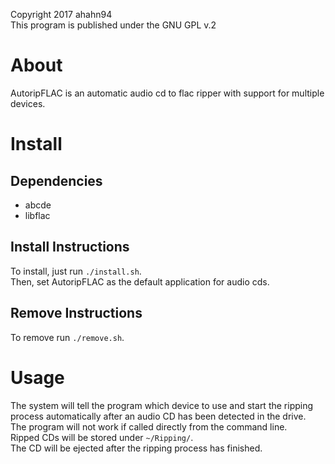 Copyright 2017 ahahn94  
This program is published under the GNU GPL v.2

# About
AutoripFLAC is an automatic audio cd to flac ripper with support for multiple devices.  

# Install  
## Dependencies
- abcde
- libflac
## Install Instructions
To install, just run ` ./install.sh `.  
Then, set AutoripFLAC as the default application for audio cds.  

## Remove Instructions
To remove run `./remove.sh`.

# Usage
The system will tell the program which device to use and start the ripping process automatically after an audio CD has been detected in the drive.   
The program will not work if called directly from the command line.  
Ripped CDs will be stored under `~/Ripping/`.  
The CD will be ejected after the ripping process has finished.
